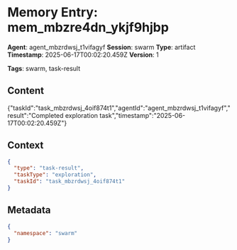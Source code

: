 # Memory Entry: mem_mbzre4dn_ykjf9hjbp

**Agent**: agent_mbzrdwsj_t1vifagyf
**Session**: swarm
**Type**: artifact
**Timestamp**: 2025-06-17T00:02:20.459Z
**Version**: 1

**Tags**: swarm, task-result

## Content

{"taskId":"task_mbzrdwsj_4oif874t1","agentId":"agent_mbzrdwsj_t1vifagyf","result":"Completed exploration task","timestamp":"2025-06-17T00:02:20.459Z"}

## Context

```json
{
  "type": "task-result",
  "taskType": "exploration",
  "taskId": "task_mbzrdwsj_4oif874t1"
}
```

## Metadata

```json
{
  "namespace": "swarm"
}
```
